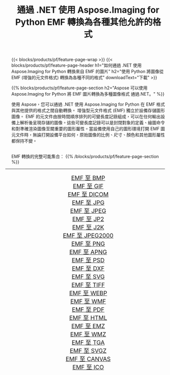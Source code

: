 ﻿---
title: 通過 .NET 使用 Aspose.Imaging for Python EMF 轉換為各種其他允許的格式 
weight: 3920
url: /zh-hant/python-net/conversion/from/emf/ 
lang: zh-hant
langdirlevel: 2
locales: zh-hans,ja,it,ru,de,es,fr,nl,id,lt,pl,pt,vi,tr,ko,zh-hant,ar,hi,th,sv,cs,uk,he
description: 您可以通過 .NET 使用 Aspose.Imaging for Python 快速將 EMF(增強的元文件格式) 轉換為各種格式。
---

{{< blocks/products/pf/feature-page-wrap >}}
{{< blocks/products/pf/feature-page-header h1="如何通過 .NET 使用 Aspose.Imaging for Python 轉換來自 EMF 的圖片" h2="使用 Python 將圖像從 EMF (增強的元文件格式) 轉換為各種不同的格式" downloadText="下載" >}}


{{% blocks/products/pf/feature-page-section  h2="Aspose 可以使用 Aspose.Imaging for Python 將 EMF 圖片轉換為多種圖像格式 通過.NET。" %}}
<p align=justify>使用 Aspose，您可以通過 .NET 使用 Aspose.Imaging for Python 在 EMF 格式與其他提供的格式之間自動轉換。 增強型元文件格式 (EMF) 獨立於設備存儲圖形圖像。 EMF 的元文件由按時間順序排列的可變長度記錄組成，可以在任何輸出設備上解析後呈現存儲的圖像。這些可變長度記錄可以是封閉對象的定義、繪圖命令和對準確渲染圖像至關重要的圖形屬性。當設備使用自己的圖形環境打開 EMF 圖元文件時，無論打開設備平台如何，原始圖像的比例、尺寸、顏色和其他圖形屬性都保持不變。</p>
<br/>
EMF 轉換的完整可能集合：
{{% /blocks/products/pf/feature-page-section %}}
<div class="container-fluid productfamilypage bg-gray">
    <div class="convertypes bg-gray agp-content section">
        <div class="container">
		<hr style="margin-left:-20px;"/>
		<div class="row other-converters" style="gap: 10px;font-size: 19px;text-align:center;">
		    <div class='col-md-2 other-converter remove-lp remove-rp'><a href="/imaging/zh-hant/python-net/conversion/emf-to-bmp/" style="padding:15px;">EMF 至 BMP</a></div><div class='col-md-2 other-converter remove-lp remove-rp'><a href="/imaging/zh-hant/python-net/conversion/emf-to-gif/" style="padding:15px;">EMF 至 GIF</a></div><div class='col-md-2 other-converter remove-lp remove-rp'><a href="/imaging/zh-hant/python-net/conversion/emf-to-dicom/" style="padding:15px;">EMF 至 DICOM</a></div><div class='col-md-2 other-converter remove-lp remove-rp'><a href="/imaging/zh-hant/python-net/conversion/emf-to-jpg/" style="padding:15px;">EMF 至 JPG</a></div><div class='col-md-2 other-converter remove-lp remove-rp'><a href="/imaging/zh-hant/python-net/conversion/emf-to-jpeg/" style="padding:15px;">EMF 至 JPEG</a></div><div class='col-md-2 other-converter remove-lp remove-rp'><a href="/imaging/zh-hant/python-net/conversion/emf-to-jp2/" style="padding:15px;">EMF 至 JP2</a></div><div class='col-md-2 other-converter remove-lp remove-rp'><a href="/imaging/zh-hant/python-net/conversion/emf-to-j2k/" style="padding:15px;">EMF 至 J2K</a></div><div class='col-md-2 other-converter remove-lp remove-rp'><a href="/imaging/zh-hant/python-net/conversion/emf-to-jpeg2000/" style="padding:15px;">EMF 至 JPEG2000</a></div><div class='col-md-2 other-converter remove-lp remove-rp'><a href="/imaging/zh-hant/python-net/conversion/emf-to-png/" style="padding:15px;">EMF 至 PNG</a></div><div class='col-md-2 other-converter remove-lp remove-rp'><a href="/imaging/zh-hant/python-net/conversion/emf-to-apng/" style="padding:15px;">EMF 至 APNG</a></div><div class='col-md-2 other-converter remove-lp remove-rp'><a href="/imaging/zh-hant/python-net/conversion/emf-to-psd/" style="padding:15px;">EMF 至 PSD</a></div><div class='col-md-2 other-converter remove-lp remove-rp'><a href="/imaging/zh-hant/python-net/conversion/emf-to-dxf/" style="padding:15px;">EMF 至 DXF</a></div><div class='col-md-2 other-converter remove-lp remove-rp'><a href="/imaging/zh-hant/python-net/conversion/emf-to-svg/" style="padding:15px;">EMF 至 SVG</a></div><div class='col-md-2 other-converter remove-lp remove-rp'><a href="/imaging/zh-hant/python-net/conversion/emf-to-tiff/" style="padding:15px;">EMF 至 TIFF</a></div><div class='col-md-2 other-converter remove-lp remove-rp'><a href="/imaging/zh-hant/python-net/conversion/emf-to-webp/" style="padding:15px;">EMF 至 WEBP</a></div><div class='col-md-2 other-converter remove-lp remove-rp'><a href="/imaging/zh-hant/python-net/conversion/emf-to-wmf/" style="padding:15px;">EMF 至 WMF</a></div><div class='col-md-2 other-converter remove-lp remove-rp'><a href="/imaging/zh-hant/python-net/conversion/emf-to-pdf/" style="padding:15px;">EMF 至 PDF</a></div><div class='col-md-2 other-converter remove-lp remove-rp'><a href="/imaging/zh-hant/python-net/conversion/emf-to-html/" style="padding:15px;">EMF 至 HTML</a></div><div class='col-md-2 other-converter remove-lp remove-rp'><a href="/imaging/zh-hant/python-net/conversion/emf-to-emz/" style="padding:15px;">EMF 至 EMZ</a></div><div class='col-md-2 other-converter remove-lp remove-rp'><a href="/imaging/zh-hant/python-net/conversion/emf-to-wmz/" style="padding:15px;">EMF 至 WMZ</a></div><div class='col-md-2 other-converter remove-lp remove-rp'><a href="/imaging/zh-hant/python-net/conversion/emf-to-tga/" style="padding:15px;">EMF 至 TGA</a></div><div class='col-md-2 other-converter remove-lp remove-rp'><a href="/imaging/zh-hant/python-net/conversion/emf-to-svgz/" style="padding:15px;">EMF 至 SVGZ</a></div><div class='col-md-2 other-converter remove-lp remove-rp'><a href="/imaging/zh-hant/python-net/conversion/emf-to-canvas/" style="padding:15px;">EMF 至 CANVAS</a></div><div class='col-md-2 other-converter remove-lp remove-rp'><a href="/imaging/zh-hant/python-net/conversion/emf-to-ico/" style="padding:15px;">EMF 至 ICO</a></div>
                </div>
        </div>
    </div>
</div>
<br/>

